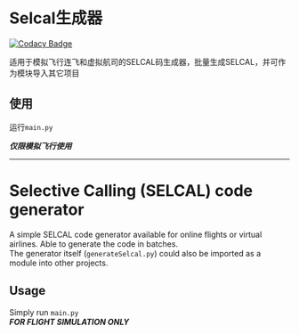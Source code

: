 # Selcal生成器

[![Codacy Badge](https://api.codacy.com/project/badge/Grade/3e3670300b82419f94d7d04e85c6efdf)](https://app.codacy.com/gh/SlimeMark/Selcal-Code-Generator?utm_source=github.com&utm_medium=referral&utm_content=SlimeMark/Selcal-Code-Generator&utm_campaign=Badge_Grade)

适用于模拟飞行连飞和虚拟航司的SELCAL码生成器，批量生成SELCAL，并可作为模块导入其它项目
## 使用
运行`main.py`</br>

__*仅限模拟飞行使用*__

---
# Selective Calling (SELCAL) code generator
A simple SELCAL code generator available for online flights or virtual airlines. Able to generate the code in batches.</br>
The generator itself (`generateSelcal.py`) could also be imported as a module into other projects.
## Usage
Simply run `main.py`</br>
__*FOR FLIGHT SIMULATION ONLY*__
